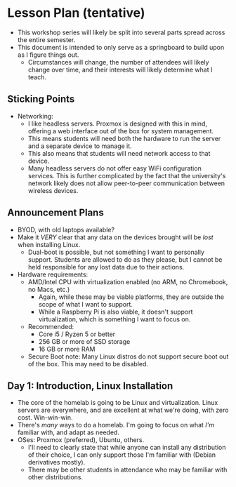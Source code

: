 # Lesson Plan (tentative)
- This workshop series will likely be split into several parts spread across the entire semester.
- This document is intended to only serve as a springboard to build upon as I figure things out.  
    - Circumstances will change, the number of attendees will likely change over time, and their interests will likely determine what I teach.

## Sticking Points
- Networking:
    - I like headless servers.  Proxmox is designed with this in mind, offering a web interface out of the box for system management.
    - This means students will need both the hardware to run the server and a separate device to manage it.
    - This also means that students will need network access to that device.
    - Many headless servers do not offer easy WiFi configuration services.  This is further complicated by the fact that the university's network likely does not allow peer-to-peer communication between wireless devices.

## Announcement Plans
- BYOD, with old laptops available?
- Make it *VERY* clear that any data on the devices brought will be *lost* when installing Linux.
    - Dual-boot is possible, but not something I want to personally support.  Students are allowed to do as they please, but I cannot be held responsible for any lost data due to their actions.
- Hardware requirements: 
    - AMD/Intel CPU with virtualization enabled (no ARM, no Chromebook, no Macs, etc.)
        - Again, while these may be viable platforms, they are outside the scope of what I want to support.
        - While a Raspberry Pi is also viable, it doesn't support virtualization, which is something I want to focus on.
    - Recommended: 
        - Core i5 / Ryzen 5 or better
        - 256 GB or more of SSD storage
        - 16 GB or more RAM
    - Secure Boot note: Many Linux distros do not support secure boot out of the box.  This may need to be disabled.

## Day 1: Introduction, Linux Installation
- The core of the homelab is going to be Linux and virtualization.  Linux servers are everywhere, and are excellent at what we're doing, with zero cost.  Win-win-win.
- There's *many* ways to do a homelab.  I'm going to focus on what *I'm* familiar with, and adapt as needed.
- OSes: Proxmox (preferred), Ubuntu, others.
    - I'll need to clearly state that while anyone can install any distribution of their choice, I can only support those I'm familiar with (Debian derivatives mostly).
    - There may be other students in attendance who may be familiar with other distributions.